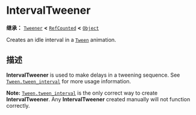 <!-- ⚠ 请勿编辑本文件 ⚠ -->
<!-- 本文档使用脚本从 WeDot 引擎源码仓库生成。 -->
<!-- 生成脚本：https://github.com/WeDot-Engine/WeDot/tree/4.3/doc/tools/make_md.py； -->
<!-- 原文件：https://github.com/WeDot-Engine/WeDot/tree/4.3/doc/classes/IntervalTweener.xml。 -->

<div id="_class_intervaltweener"></div>

# IntervalTweener

**继承：** [`Tweener`](class_tweener.md) **<** [`RefCounted`](class_refcounted.md) **<** [`Object`](class_object.md)

Creates an idle interval in a [`Tween`](class_tween.md) animation.

## 描述

**IntervalTweener** is used to make delays in a tweening sequence. See [`Tween.tween_interval`](class_tween.md#class_tween_method_tween_interval) for more usage information.

 **Note:** [`Tween.tween_interval`](class_tween.md#class_tween_method_tween_interval) is the only correct way to create **IntervalTweener**. Any **IntervalTweener** created manually will not function correctly.

[^virtual]: 本方法通常需要用户覆盖才能生效。
[^const]: 本方法无副作用，不会修改该实例的任何成员变量。
[^vararg]: 本方法除了能接受在此处描述的参数外，还能够继续接受任意数量的参数。
[^constructor]: 本方法用于构造某个类型。
[^static]: 调用本方法无需实例，可直接使用类名进行调用。
[^operator]: 本方法描述的是使用本类型作为左操作数的有效运算符。
[^bitfield]: 这个值是由下列位标志构成位掩码的整数。
[^void]: 无返回值。
